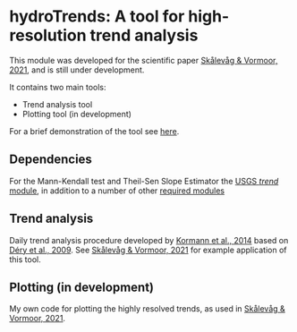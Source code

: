# hydroTrends: A tool for high-resolution trend analysis
This module was developed for the scientific paper [Skålevåg & Vormoor, 2021](https://doi.org/10.22541/au.161319077.75813136/v1), and is still under development.

It contains two main tools:
* Trend analysis tool
* Plotting tool (in development)

For a brief demonstration of the tool see [here](demo.ipynb).

## Dependencies
For the Mann-Kendall test and Theil-Sen Slope Estimator the [USGS *trend* module](https://github.com/USGS-python/trend), in addition to a number of other [required modules](requirements.txt)

## Trend analysis
Daily trend analysis procedure developed by [Kormann et al., 2014](https://doi.org/10.2166/wcc.2014.099) based on [Déry et al., 2009](https://doi.org/10.1029/2008WR006975). See [Skålevåg & Vormoor, 2021](https://doi.org/10.22541/au.161319077.75813136/v1) for example application of this tool.

## Plotting (in development)
My own code for plotting the highly resolved trends, as used in [Skålevåg & Vormoor, 2021](https://doi.org/10.22541/au.161319077.75813136/v1).

